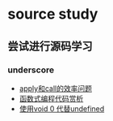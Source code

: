 # source study

## 尝试进行源码学习

### underscore
- [apply和call的效率问题](http://blog.leanote.com/post/walkerking/apply%E5%92%8Ccall)
- [函数式编程代码赏析](http://blog.leanote.com/post/walkerking/%E5%87%BD%E6%95%B0%E5%BC%8F%E7%BC%96%E7%A8%8B)
- [使用void 0 代替undefined](http://blog.leanote.com/post/walkerking/%E4%BD%BF%E7%94%A8void-0-%E4%BB%A3%E6%9B%BFundefined)

